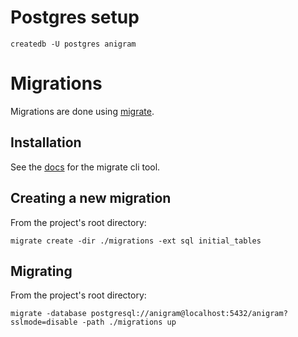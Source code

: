 # Postgres setup

	createdb -U postgres anigram

# Migrations

Migrations are done using [migrate](https://github.com/golang-migrate/migrate).

## Installation

See the [docs](https://github.com/golang-migrate/migrate/tree/master/cli) for the migrate cli tool.

## Creating a new migration

From the project's root directory:

    migrate create -dir ./migrations -ext sql initial_tables

## Migrating

From the project's root directory:

    migrate -database postgresql://anigram@localhost:5432/anigram?sslmode=disable -path ./migrations up
